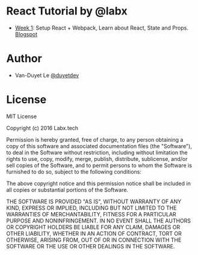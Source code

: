 # React Tutorial by @labx

* [Week 1](react-week-1): Setup React + Webpack, Learn about React, State and Props. [Blogspot](http://blog.duyetdev.com/2016/06/react-redux-chap-1.html)

# Author 

* Van-Duyet Le [@duyetdev](http://github.com/duyetdev)

# License

MIT License

Copyright (c) 2016 Labx.tech

Permission is hereby granted, free of charge, to any person obtaining a copy of this software and associated documentation files (the "Software"), to deal in the Software without restriction, including without limitation the rights to use, copy, modify, merge, publish, distribute, sublicense, and/or sell copies of the Software, and to permit persons to whom the Software is furnished to do so, subject to the following conditions:

The above copyright notice and this permission notice shall be included in all copies or substantial portions of the Software.

THE SOFTWARE IS PROVIDED "AS IS", WITHOUT WARRANTY OF ANY KIND, EXPRESS OR IMPLIED, INCLUDING BUT NOT LIMITED TO THE WARRANTIES OF MERCHANTABILITY, FITNESS FOR A PARTICULAR PURPOSE AND NONINFRINGEMENT. IN NO EVENT SHALL THE AUTHORS OR COPYRIGHT HOLDERS BE LIABLE FOR ANY CLAIM, DAMAGES OR OTHER LIABILITY, WHETHER IN AN ACTION OF CONTRACT, TORT OR OTHERWISE, ARISING FROM, OUT OF OR IN CONNECTION WITH THE SOFTWARE OR THE USE OR OTHER DEALINGS IN THE SOFTWARE.
